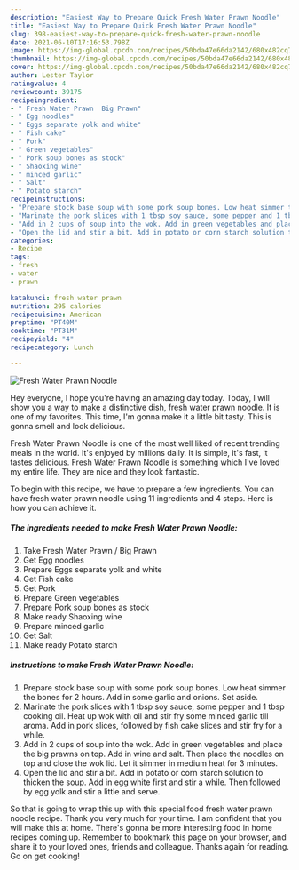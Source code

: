 ```yaml
---
description: "Easiest Way to Prepare Quick Fresh Water Prawn Noodle"
title: "Easiest Way to Prepare Quick Fresh Water Prawn Noodle"
slug: 398-easiest-way-to-prepare-quick-fresh-water-prawn-noodle
date: 2021-06-10T17:16:53.798Z
image: https://img-global.cpcdn.com/recipes/50bda47e66da2142/680x482cq70/fresh-water-prawn-noodle-recipe-main-photo.jpg
thumbnail: https://img-global.cpcdn.com/recipes/50bda47e66da2142/680x482cq70/fresh-water-prawn-noodle-recipe-main-photo.jpg
cover: https://img-global.cpcdn.com/recipes/50bda47e66da2142/680x482cq70/fresh-water-prawn-noodle-recipe-main-photo.jpg
author: Lester Taylor
ratingvalue: 4
reviewcount: 39175
recipeingredient:
- " Fresh Water Prawn  Big Prawn"
- " Egg noodles"
- " Eggs separate yolk and white"
- " Fish cake"
- " Pork"
- " Green vegetables"
- " Pork soup bones as stock"
- " Shaoxing wine"
- " minced garlic"
- " Salt"
- " Potato starch"
recipeinstructions:
- "Prepare stock base soup with some pork soup bones. Low heat simmer the bones for 2 hours. Add in some garlic and onions. Set aside."
- "Marinate the pork slices with 1 tbsp soy sauce, some pepper and 1 tbsp cooking oil. Heat up wok with oil and stir fry some minced garlic till aroma. Add in pork slices, followed by fish cake slices and stir fry for a while."
- "Add in 2 cups of soup into the wok. Add in green vegetables and place the big prawns on top. Add in wine and salt. Then place the noodles on top and close the wok lid. Let it simmer in medium heat for 3 minutes."
- "Open the lid and stir a bit. Add in potato or corn starch solution to thicken the soup. Add in egg white first and stir a while. Then followed by egg yolk and stir a little and serve."
categories:
- Recipe
tags:
- fresh
- water
- prawn

katakunci: fresh water prawn 
nutrition: 295 calories
recipecuisine: American
preptime: "PT40M"
cooktime: "PT31M"
recipeyield: "4"
recipecategory: Lunch

---
```



![Fresh Water Prawn Noodle](https://img-global.cpcdn.com/recipes/50bda47e66da2142/680x482cq70/fresh-water-prawn-noodle-recipe-main-photo.jpg)

Hey everyone, I hope you're having an amazing day today. Today, I will show you a way to make a distinctive dish, fresh water prawn noodle. It is one of my favorites. This time, I'm gonna make it a little bit tasty. This is gonna smell and look delicious.



Fresh Water Prawn Noodle is one of the most well liked of recent trending meals in the world. It's enjoyed by millions daily. It is simple, it's fast, it tastes delicious. Fresh Water Prawn Noodle is something which I've loved my entire life. They are nice and they look fantastic.


To begin with this recipe, we have to prepare a few ingredients. You can have fresh water prawn noodle using 11 ingredients and 4 steps. Here is how you can achieve it.

<!--inarticleads1-->

##### The ingredients needed to make Fresh Water Prawn Noodle:

1. Take  Fresh Water Prawn / Big Prawn
1. Get  Egg noodles
1. Prepare  Eggs separate yolk and white
1. Get  Fish cake
1. Get  Pork
1. Prepare  Green vegetables
1. Prepare  Pork soup bones as stock
1. Make ready  Shaoxing wine
1. Prepare  minced garlic
1. Get  Salt
1. Make ready  Potato starch




<!--inarticleads2-->

##### Instructions to make Fresh Water Prawn Noodle:

1. Prepare stock base soup with some pork soup bones. Low heat simmer the bones for 2 hours. Add in some garlic and onions. Set aside.
1. Marinate the pork slices with 1 tbsp soy sauce, some pepper and 1 tbsp cooking oil. Heat up wok with oil and stir fry some minced garlic till aroma. Add in pork slices, followed by fish cake slices and stir fry for a while.
1. Add in 2 cups of soup into the wok. Add in green vegetables and place the big prawns on top. Add in wine and salt. Then place the noodles on top and close the wok lid. Let it simmer in medium heat for 3 minutes.
1. Open the lid and stir a bit. Add in potato or corn starch solution to thicken the soup. Add in egg white first and stir a while. Then followed by egg yolk and stir a little and serve.




So that is going to wrap this up with this special food fresh water prawn noodle recipe. Thank you very much for your time. I am confident that you will make this at home. There's gonna be more interesting food in home recipes coming up. Remember to bookmark this page on your browser, and share it to your loved ones, friends and colleague. Thanks again for reading. Go on get cooking!
